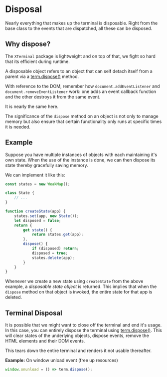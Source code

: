 # Disposal

Nearly everything that makes up the terminal is disposable. Right from the base class to the events that are dispatched, all these can be disposed.

## Why dispose?

The `XTerminal` package is lightweight and on top of that, we fight so hard that its efficient during runtime. 

A disposable object refers to an object that can self detach itself from a parent via a [term.dispose()](../api/index.md#term-dispose) method.

With reference to the DOM, remember how `document.addEventListener` and `document.removeEventListener` work: one adds an event callback function and the other destroys it from the same event.

It is nearly the same here.

The significance of the `dispose` method on an object is not only to manage memory but also ensure that certain functionality only runs at specific times it is needed.

## Example

Suppose you have multiple instances of objects with each maintaining it's own state. When the use of the instance is done, we can then dispose its state thereby gracefully saving memory.

We can implement it like this: 

```js
const states = new WeakMap();

class State {
    // ...
}

function createState(app) {
    states.set(app, new State());
    let disposed = false;
    return {
        get state() {
            return states.get(app);
        },
        dispose() {
            if (disposed) return;
            disposed = true;
            states.delete(app);
        }
    }
}
```

Whenever we create a new state using `createState` from the above example, a _disposable state object_ is returned. This implies that when the `dispose` method on that object is invoked, the entire state for that app is deleted.

## Terminal Disposal

It is possible that we might want to close off the terminal and end it's usage. In this case, you can entirely dispose the terminal using [term.dispose()](../api/index.md#term-dispose). This will clear states of the underlying objects, dispose events, remove the HTML elements and their DOM events. 

This tears down the entire terminal and renders it not usable thereafter. 

**Example:** On window unload event (free up resources)

```js
window.onunload = () => term.dispose();
```